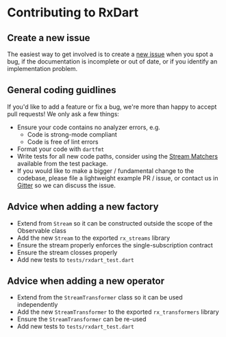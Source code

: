 # Contributing to RxDart

## Create a new issue

The easiest way to get involved is to create a [new issue](https://github.com/ReactiveX/rxdart/issues/new) when you spot a bug, if the documentation is incomplete or out of date, or if you identify an implementation problem.

## General coding guidlines

If you'd like to add a feature or fix a bug, we're more than happy to accept pull requests! We only ask a few things:

  - Ensure your code contains no analyzer errors, e.g.
    - Code is strong-mode compliant
    - Code is free of lint errors
  - Format your code with `dartfmt`
  - Write tests for all new code paths, consider using the [Stream Matchers](https://pub.dartlang.org/packages/test#stream-matchers) available from the test package.
  - If you would like to make a bigger / fundamental change to the codebase, please file a lightweight example PR / issue, or contact us in [Gitter](https://gitter.im/ReactiveX/rxdart) so we can discuss the issue.

## Advice when adding a new factory

  - Extend from `Stream` so it can be constructed outside the scope of the Observable class
  - Add the new `Stream` to the exported `rx_streams` library
  - Ensure the stream properly enforces the single-subscription contract
  - Ensure the stream closses properly
  - Add new tests to `tests/rxdart_test.dart`

## Advice when adding a new operator

  - Extend from the `StreamTransformer` class so it can be used independently
  - Add the new `StreamTransformer` to the exported `rx_transformers` library
  - Ensure the `StreamTransformer` can be re-used
  - Add new tests to `tests/rxdart_test.dart`



